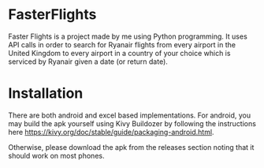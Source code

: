 # FasterFlights
Faster Flights is a project made by me using Python programming. 
It uses API calls in order to search for Ryanair flights from every airport in the United Kingdom to every airport in a country of your choice which is serviced by Ryanair given a date (or return date). 

# Installation
There are both android and excel based implementations. For android, you may build the apk yourself using Kivy Buildozer by following the instructions here https://kivy.org/doc/stable/guide/packaging-android.html. 

Otherwise, please download the apk from the releases section noting that it should work on most phones.

